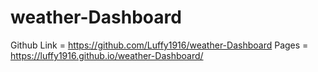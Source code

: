 # weather-Dashboard
Github Link = https://github.com/Luffy1916/weather-Dashboard
Pages = https://luffy1916.github.io/weather-Dashboard/
